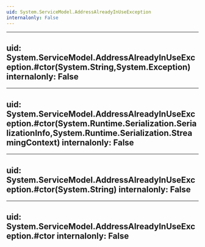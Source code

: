 ```yaml
---
uid: System.ServiceModel.AddressAlreadyInUseException
internalonly: False
---
```


---
uid: System.ServiceModel.AddressAlreadyInUseException.#ctor(System.String,System.Exception)
internalonly: False
---

---
uid: System.ServiceModel.AddressAlreadyInUseException.#ctor(System.Runtime.Serialization.SerializationInfo,System.Runtime.Serialization.StreamingContext)
internalonly: False
---

---
uid: System.ServiceModel.AddressAlreadyInUseException.#ctor(System.String)
internalonly: False
---

---
uid: System.ServiceModel.AddressAlreadyInUseException.#ctor
internalonly: False
---
